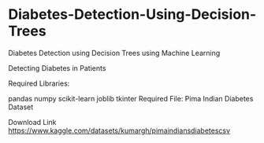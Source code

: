 # Diabetes-Detection-Using-Decision-Trees
Diabetes Detection using Decision Trees using Machine Learning

Detecting Diabetes in Patients

Required Libraries:

pandas
numpy
scikit-learn
joblib
tkinter
Required File: Pima Indian Diabetes Dataset

Download Link https://www.kaggle.com/datasets/kumargh/pimaindiansdiabetescsv
